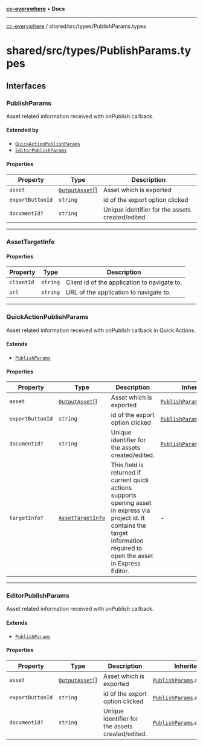 [**cc-everywhere**](../../../index.md) • **Docs**

***

[cc-everywhere](../../../index.md) / shared/src/types/PublishParams.types

# shared/src/types/PublishParams.types

## Interfaces

### PublishParams

Asset related information received with onPublish callback.

#### Extended by

- [`QuickActionPublishParams`](PublishParams.md#quickactionpublishparams)
- [`EditorPublishParams`](PublishParams.md#editorpublishparams)

#### Properties

| Property | Type | Description |
| ------ | ------ | ------ |
| `asset` | [`OutputAsset`](Asset.md#outputasset)[] | Asset which is exported |
| `exportButtonId` | `string` | id of the export option clicked |
| `documentId?` | `string` | Unique identifier for the assets created/edited. |

***

### AssetTargetInfo

#### Properties

| Property | Type | Description |
| ------ | ------ | ------ |
| `clientId` | `string` | Client id of the application to navigate to. |
| `url` | `string` | URL of the application to navigate to. |

***

### QuickActionPublishParams

Asset related information received with onPublish callback in Quick Actions.

#### Extends

- [`PublishParams`](PublishParams.md#publishparams)

#### Properties

| Property | Type | Description | Inherited from |
| ------ | ------ | ------ | ------ |
| `asset` | [`OutputAsset`](Asset.md#outputasset)[] | Asset which is exported | [`PublishParams`](PublishParams.md#publishparams).`asset` |
| `exportButtonId` | `string` | id of the export option clicked | [`PublishParams`](PublishParams.md#publishparams).`exportButtonId` |
| `documentId?` | `string` | Unique identifier for the assets created/edited. | [`PublishParams`](PublishParams.md#publishparams).`documentId` |
| `targetInfo?` | [`AssetTargetInfo`](PublishParams.md#assettargetinfo) | This field is returned if current quick actions supports opening asset in express via project id. It contains the target information required to open the asset in Express Editor. | - |

***

### EditorPublishParams

Asset related information received with onPublish callback.

#### Extends

- [`PublishParams`](PublishParams.md#publishparams)

#### Properties

| Property | Type | Description | Inherited from |
| ------ | ------ | ------ | ------ |
| `asset` | [`OutputAsset`](Asset.md#outputasset)[] | Asset which is exported | [`PublishParams`](PublishParams.md#publishparams).`asset` |
| `exportButtonId` | `string` | id of the export option clicked | [`PublishParams`](PublishParams.md#publishparams).`exportButtonId` |
| `documentId?` | `string` | Unique identifier for the assets created/edited. | [`PublishParams`](PublishParams.md#publishparams).`documentId` |
